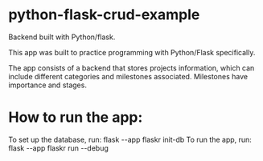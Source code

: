 # python-flask-crud-example

Backend built with Python/flask.

This app was built to practice programming with Python/Flask specifically.

The app consists of a backend that stores projects information, which can include different categories and milestones associated. Milestones have importance and stages.

# How to run the app:

To set up the database, run: flask --app flaskr init-db
To run the app, run: flask --app flaskr run --debug

